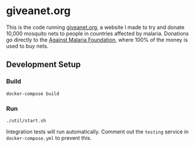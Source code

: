 # giveanet.org

This is the code running [giveanet.org](https://giveanet.org/), a website I made to try and donate 10,000 mosquito nets to people in countries affected by malaria. Donations go directly to the [Against Malaria Foundation](https://againstmalaria.com), where 100% of the money is used to buy nets.

## Development Setup

### Build
```
docker-compose build
```
### Run
```
./util/start.sh
```

Integration tests will run automatically. Comment out the `testing` service in `docker-compose.yml` to prevent this.
